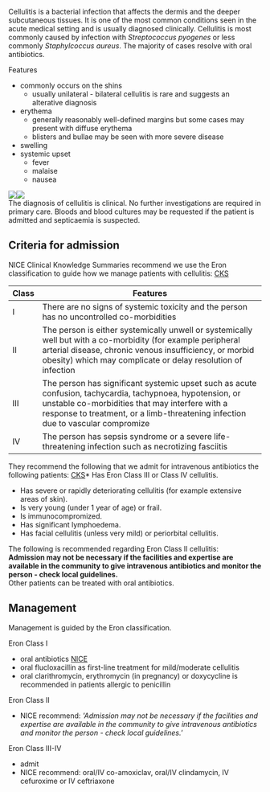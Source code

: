 Cellulitis is a bacterial infection that affects the dermis and the deeper subcutaneous tissues. It is one of the most common conditions seen in the acute medical setting and is usually diagnosed clinically. Cellulitis is most commonly caused by infection with *Streptococcus pyogenes* or less commonly *Staphylcoccus aureus*. The majority of cases resolve with oral antibiotics.  
  
Features  
* commonly occurs on the shins
	+ usually unilateral \- bilateral cellulitis is rare and suggests an alterative diagnosis
* erythema
	+ generally reasonably well\-defined margins but some cases may present with diffuse erythema
	+ blisters and bullae may be seen with more severe disease
* swelling
* systemic upset
	+ fever
	+ malaise
	+ nausea

  
[![](https://d32xxyeh8kfs8k.cloudfront.net/images_Passmedicine/ddd081.jpg)](https://d32xxyeh8kfs8k.cloudfront.net/images_Passmedicine/ddd081b.jpg)[![](https://d32xxyeh8kfs8k.cloudfront.net/images_Passmedicine/ddd968.jpg)](https://d32xxyeh8kfs8k.cloudfront.net/images_Passmedicine/ddd968b.jpg)  
The diagnosis of cellulitis is clinical. No further investigations are required in primary care. Bloods and blood cultures may be requested if the patient is admitted and septicaemia is suspected.  
  
Criteria for admission
----------------------

  
NICE Clinical Knowledge Summaries recommend we use the Eron classification to guide how we manage patients with cellulitis: [CKS](https://cks.nice.org.uk/topics/cellulitis-acute/diagnosis/diagnosis/#:~:text=Eron%20classification%20system "Clinical Knowledge Summaries - Cellulitis guidelines")  


| Class | Features |
| --- | --- |
| I | There are no signs of systemic toxicity and the person has no uncontrolled co\-morbidities |
| II | The person is either systemically unwell or systemically well but with a co\-morbidity (for example peripheral arterial disease, chronic venous insufficiency, or morbid obesity) which may complicate or delay resolution of infection |
| III | The person has significant systemic upset such as acute confusion, tachycardia, tachypnoea, hypotension, or unstable co\-morbidities that may interfere with a response to treatment, or a limb\-threatening infection due to vascular compromize |
| IV | The person has sepsis syndrome or a severe life\-threatening infection such as necrotizing fasciitis |

  
They recommend the following that we admit for intravenous antibiotics the following patients: [CKS](https://cks.nice.org.uk/topics/cellulitis-acute/management/management/#:~:text=When%20should%20I%20admit%20or%20refer%20a%20person%20with%20cellulitis%3F "Clinical Knowledge Summaries - Cellulitis guidelines")* Has Eron Class III or Class IV cellulitis.
* Has severe or rapidly deteriorating cellulitis (for example extensive areas of skin).
* Is very young (under 1 year of age) or frail.
* Is immunocompromized.
* Has significant lymphoedema.
* Has facial cellulitis (unless very mild) or periorbital cellulitis.

  
The following is recommended regarding Eron Class II cellulitis:  
 **Admission may not be necessary if the facilities and expertise are available in the community to give intravenous antibiotics and monitor the person \- check local guidelines.**  
Other patients can be treated with oral antibiotics.  
  
Management
----------

  
Management is guided by the Eron classification.  
  
Eron Class I  
* oral antibiotics [NICE](https://www.nice.org.uk/guidance/ng141/chapter/Recommendations#choice-of-antibiotic:~:text=and%20erysipelas.-,1.2%20Choice%20of%20antibiotic,-1.2.1 "NICE - 2019 Cellulitis and erysipelas: antimicrobial prescribing")
* oral flucloxacillin as first\-line treatment for mild/moderate cellulitis
* oral clarithromycin, erythromycin (in pregnancy) or doxycycline is recommended in patients allergic to penicillin

  
Eron Class II  
* NICE recommend: *'Admission may not be necessary if the facilities and expertise are available in the community to give intravenous antibiotics and monitor the person \- check local guidelines.'*

  
Eron Class III\-IV  
* admit
* NICE recommend: oral/IV co\-amoxiclav, oral/IV clindamycin, IV cefuroxime or IV ceftriaxone
